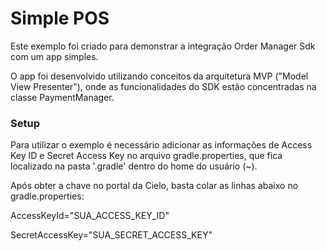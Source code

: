 # Simple POS #

Este exemplo foi criado para demonstrar a integração Order Manager Sdk com um app simples. 

O app foi desenvolvido utilizando conceitos da arquitetura MVP ("Model View Presenter"), onde as funcionalidades do SDK estão concentradas na classe PaymentManager.

### Setup ###

Para utilizar o exemplo é necessário adicionar as informações de Access Key ID e Secret Access Key no arquivo gradle.properties, que fica localizado na pasta '.gradle' dentro do home do usuário (~). 

Após obter a chave no portal da Cielo, basta colar as linhas abaixo no gradle.properties:

AccessKeyId="SUA_ACCESS_KEY_ID"

SecretAccessKey="SUA_SECRET_ACCESS_KEY"


